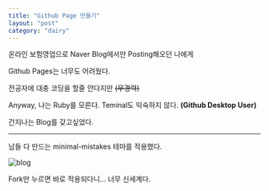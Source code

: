 ```yaml
---
title: "Github Page 만들기"
layout: "post"
category: "dairy"
---
```


온라인 보험영업으로 Naver Blog에서만 Posting해오던 나에게

Github Pages는 너무도 어려웠다.

전공자에 대충 코딩을 할줄 안다지만 ~~(무경력)~~

Anyway, 나는 Ruby를 모른다. Teminal도 익숙하지 않다. **(Github Desktop User)**

간지나는 Blog를 갖고싶었다.

---

남들 다 만드는 minimal-mistakes 테마를 적용했다.

![blog](https://user-images.githubusercontent.com/34051263/126591169-1e8fdf49-84ad-4e70-bb0e-0a973ee0f879.png)

Fork만 누르면 바로 적용되다니... 너무 신세계다.
